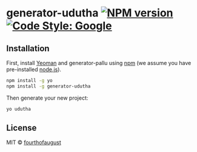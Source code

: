 # generator-udutha [![NPM version][npm-image]][npm-url]  [![Code Style: Google](https://img.shields.io/badge/code%20style-google-blueviolet.svg)](https://github.com/google/gts)

## Installation

First, install [Yeoman](http://yeoman.io) and generator-pallu using [npm](https://www.npmjs.com/) (we assume you have pre-installed [node.js](https://nodejs.org/)).

```bash
npm install -g yo
npm install -g generator-udutha
```

Then generate your new project:

```bash
yo udutha
```


## License

MIT © [fourthofaugust](https://github.com/fourthofaugust)


[npm-image]: https://badge.fury.io/js/generator-udutha.svg
[npm-url]: https://npmjs.org/package/generator-udutha
